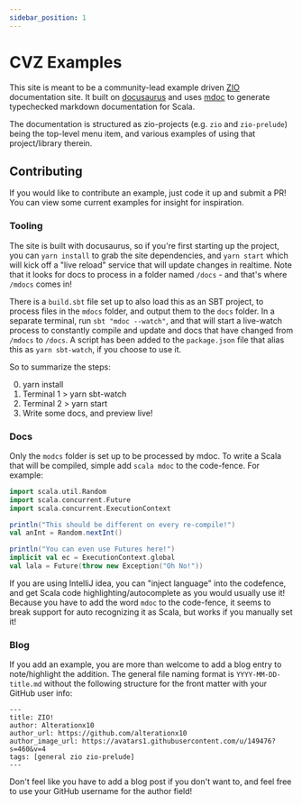 ```yaml
---
sidebar_position: 1
---
```


# CVZ Examples

This site is meant to be a community-lead example driven [ZIO](https://zio.dev) documentation site. It built
on [docusaurus](https://docusaurus.io/) and uses [mdoc](https://scalameta.org/mdoc/) to generate typechecked markdown
documentation for Scala.

The documentation is structured as zio-projects (e.g. `zio` and `zio-prelude`) being the top-level menu item, and
various examples of using that project/library therein.

## Contributing

If you would like to contribute an example, just code it up and submit a PR! You can view some current examples for
insight for inspiration.

### Tooling

The site is built with docusaurus, so if you're first starting up the project, you can
`yarn install` to grab the site dependencies, and `yarn start` which will kick off a "live reload" service that will
update changes in realtime. Note that it looks for docs to process in a folder named `/docs` - and that's where `/mdocs`
comes in!

There is a `build.sbt` file set up to also load this as an SBT project, to process files in the `mdocs` folder, and
output them to the `docs` folder. In a separate terminal, run `sbt "mdoc --watch"`, and that will start a live-watch
process to constantly compile and update and docs that have changed from `/mdocs` to `/docs`. A script has been added to
the `package.json` file that alias this as `yarn sbt-watch`, if you choose to use it.

So to summarize the steps:

0. yarn install
1. Terminal 1 > yarn sbt-watch
2. Terminal 2 > yarn start
3. Write some docs, and preview live!

### Docs

Only the `modcs` folder is set up to be processed by mdoc. To write a Scala that will be compiled, simple
add `scala mdoc` to the code-fence. For example:

```scala mdoc
import scala.util.Random
import scala.concurrent.Future
import scala.concurrent.ExecutionContext

println("This should be different on every re-compile!")
val anInt = Random.nextInt()

println("You can even use Futures here!")
implicit val ec = ExecutionContext.global
val lala = Future(throw new Exception("Oh No!"))
```

If you are using IntelliJ idea, you can "inject language" into the codefence, and get Scala code
highlighting/autocomplete as you would usually use it! Because you have to add the word `mdoc` to the code-fence, it
seems to break support for auto recognizing it as Scala, but works if you manually set it!

### Blog

If you add an example, you are more than welcome to add a blog entry to note/highlight the addition. The general file
naming format is `YYYY-MM-DD-title.md` without the following structure for the front matter with your GitHub user info:

```
---
title: ZIO!
author: Alterationx10
author_url: https://github.com/alterationx10
author_image_url: https://avatars1.githubusercontent.com/u/149476?s=460&v=4
tags: [general zio zio-prelude]
---
```

Don't feel like you have to add a blog post if you don't want to, and feel free to use your GitHub username for the
author field!
